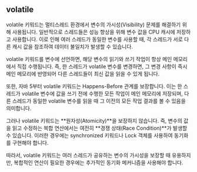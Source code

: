 ## volatile

volatile 키워드는 멀티스레드 환경에서 변수의 가시성(Visibility) 문제를 해결하기 위해 사용됩니다. 일반적으로 스레드들은 성능 향상을 위해 변수 값을 CPU 캐시에 저장하고 사용합니다. 이로 인해 여러 스레드가 동일한 변수를 사용할 때, 각 스레드가 서로 다른 캐시 값을 참조하여 데이터 불일치가 발생할 수 있습니다.

volatile 키워드를 변수에 선언하면, 해당 변수의 읽기와 쓰기 작업이 항상 메인 메모리에서 직접 수행됩니다. 즉, 한 스레드가 volatile 변수를 변경하면, 그 변경 사항이 즉시 메인 메모리에 반영되어 다른 스레드들이 최신 값을 읽을 수 있게 됩니다.

또한, 자바 5부터 volatile 키워드는 Happens-Before 관계를 보장합니다. 이는 한 스레드가 volatile 변수에 값을 쓰기 전에 수행한 모든 작업이 메인 메모리에 저장되며, 다른 스레드가 동일한 volatile 변수를 읽을 때 그 이전의 모든 작업 결과를 볼 수 있음을 의미합니다.

그러나 volatile 키워드는 **원자성(Atomicity)**을 보장하지 않습니다. 즉, 변수의 값을 읽고 수정하는 복합 연산에서는 여전히 **경쟁 상태(Race Condition)**가 발생할 수 있습니다. 이러한 경우에는 synchronized 키워드나 Lock 객체를 사용하여 동기화를 구현해야 합니다.

따라서, volatile 키워드는 여러 스레드가 공유하는 변수의 가시성을 보장할 때 유용하지만, 복합적인 연산이 필요한 경우에는 추가적인 동기화 메커니즘을 사용해야 합니다.

